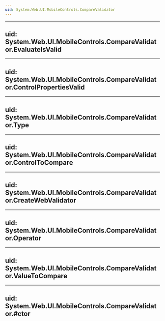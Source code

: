 ```yaml
---
uid: System.Web.UI.MobileControls.CompareValidator
---
```


---
uid: System.Web.UI.MobileControls.CompareValidator.EvaluateIsValid
---

---
uid: System.Web.UI.MobileControls.CompareValidator.ControlPropertiesValid
---

---
uid: System.Web.UI.MobileControls.CompareValidator.Type
---

---
uid: System.Web.UI.MobileControls.CompareValidator.ControlToCompare
---

---
uid: System.Web.UI.MobileControls.CompareValidator.CreateWebValidator
---

---
uid: System.Web.UI.MobileControls.CompareValidator.Operator
---

---
uid: System.Web.UI.MobileControls.CompareValidator.ValueToCompare
---

---
uid: System.Web.UI.MobileControls.CompareValidator.#ctor
---
